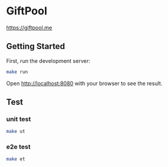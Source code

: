# GiftPool
https://giftpool.me

## Getting Started

First, run the development server:

```bash
make run
```

Open [http://localhost:8080](http://localhost:8080) with your browser to see the result.

## Test
### unit test
```bash
make ut
```

### e2e test
```bash
make et
```
